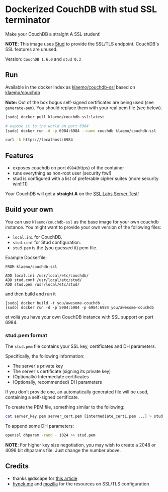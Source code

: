 Dockerized CouchDB with stud SSL terminator
===

Make your CouchDB a straight A SSL student!

**NOTE**: This image uses [Stud](https://github.com/bumptech/stud) to provide the SSL/TLS endpoint.  CouchDB's SSL features are unused.

Version: `CouchDB 1.6.0` and `stud 0.3`

## Run

Available in the docker index as [klaemo/couchdb-ssl](https://index.docker.io/u/klaemo/couchdb-ssl/)
based on [klaemo/couchdb](https://index.docker.io/u/klaemo/couchdb/)

__Note:__ Out of the box bogus self-signed certificates are being used (see `generate-pem`).
You should replace them with your real pem file (see below).

```bash
[sudo] docker pull klaemo/couchdb-ssl:latest

# expose it to the world on port 6984
[sudo] docker run -d -p 6984:6984 --name couchdb klaemo/couchdb-ssl

curl -k https://localhost:6984
```

## Features

* exposes couchdb on port `6984`(https) of the container
* runs everything as non-root user (security ftw!)
* stud is configured with a list of preferable cipher suites (more security win!!11)

Your CouchDB will get a __straight A__ on the [SSL Labs Server Test](https://www.ssllabs.com/ssltest/)!

## Build your own

You can use `klaemo/couchdb-ssl` as the base image for your own couchdb instance.
You might want to provide your own version of the following files:

* `local.ini` for CouchDB.
* `stud.conf` for Stud configuration.
* `stud.pem` is the (you guessed it) pem file.

Example Dockerfile:
```
FROM klaemo/couchdb-ssl

ADD local.ini /usr/local/etc/couchdb/
ADD stud.conf /usr/local/etc/stud/
ADD stud.pem /usr/local/etc/stud/
```

and then build and run it

```
[sudo] docker build -t you/awesome-couchdb .
[sudo] docker run -d -p 5984:5984 -p 6984:6984 you/awesome-couchdb
```

et voilá you have your own CouchDB instance with SSL support on port 6984.

### stud.pem format
The `stud.pem` file contains your SSL key, certificates and DH parameters.

Specifically, the following information:
* The server's private key
* The server's certificate (signing its private key)
* (Optionally) Intermediate certificates
* (Optionally, recommended) DH parameters

If you don't provide one, an automatically generated file will be used, containing a self-signed certificate.

To create the PEM file, something similar to the following:
```sh
cat server_key.pem server_cert.pem [intermediate_cert1.pem ...] > stud.pem
```

To append some DH parameters:
```sh
openssl dhparam -rand - 1024 >> stud.pem
```

**NOTE**: For higher key size negotiation, you may wish to create a 2048 or 4096 bit dhparams file.  Just change the number above.

## Credits

* thanks @dscape for [this article](https://medium.com/code-adventures/35c45ce2a814)
* [hynek.me](https://hynek.me/articles/hardening-your-web-servers-ssl-ciphers/) and [mozilla](https://wiki.mozilla.org/Security/Server_Side_TLS) for the resources on SSL/TLS configuration
